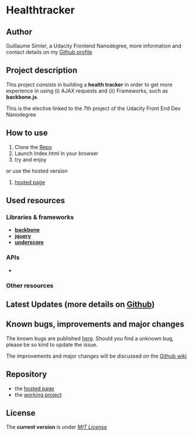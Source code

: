 # Healthtracker

Author
----

Guillaume Simler, a Udacity Frontend Nanodegree, more information and contact details on my [Github profile](https://github.com/guillaumesimler)

Project description
----
This project consists in building a **health tracker** in order to get more experience in using (i) AJAX requests and (ii) Frameworks, such as **backbone.js**.

This is the elective linked to the 7th project of the Udacity Front End Dev Nanodegree

How to use
----

1. Clone the [Repo](https://github.com/guillaumesimler/nanofep7-2)
2. Launch Index.html in your browser
3. try and enjoy 

or use the hosted version
1. [hosted page](http://guillaumesimler.github.io/nanofep7-2/)

Used resources
----

### Libraries & frameworks

* [**backbone**](http://backbonejs.org/)
* [**jquery**](https://jquery.com/)
* [**underscore**](http://underscorejs.org/)

### APIs

* 

### Other resources



Latest Updates (more details on [Github](https://github.com/guillaumesimler/nanofep7-2/commits/master))
----


Known bugs, improvements and major changes
----
The known bugs are published [here](https://github.com/guillaumesimler/nanofep7-2/issues). Should you find a unknown bug, please be so kind to update the issue. 

The improvements and major changes will be discussed on the [Github wiki](#)


Repository 
----
* the [hosted page](http://guillaumesimler.github.io/nanofep7-2/)
* the [working project](https://github.com/guillaumesimler/nanofep7-2)

License
----

The **current version** is under [_MIT License_](https://github.com/guillaumesimler/nanofep7-2/blob/master/LICENSE.txt) 